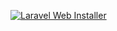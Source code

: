 [![Laravel Web Installer](https://repository-images.githubusercontent.com/910392826/a345958f-53a3-451a-90d2-6e2b949d6c5f)](https://laravel-installer.com)

